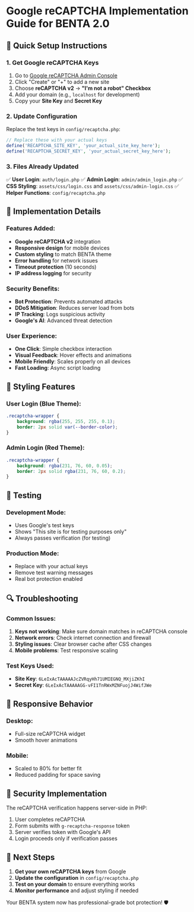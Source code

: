 # Google reCAPTCHA Implementation Guide for BENTA 2.0

## 🚀 Quick Setup Instructions

### 1. Get Google reCAPTCHA Keys
1. Go to [Google reCAPTCHA Admin Console](https://www.google.com/recaptcha/admin/create)
2. Click "Create" or "+" to add a new site
3. Choose **reCAPTCHA v2** → **"I'm not a robot" Checkbox**
4. Add your domain (e.g., `localhost` for development)
5. Copy your **Site Key** and **Secret Key**

### 2. Update Configuration
Replace the test keys in `config/recaptcha.php`:

```php
// Replace these with your actual keys
define('RECAPTCHA_SITE_KEY', 'your_actual_site_key_here');
define('RECAPTCHA_SECRET_KEY', 'your_actual_secret_key_here');
```

### 3. Files Already Updated
✅ **User Login**: `auth/login.php`
✅ **Admin Login**: `admin/admin_login.php`
✅ **CSS Styling**: `assets/css/login.css` and `assets/css/admin-login.css`
✅ **Helper Functions**: `config/recaptcha.php`

## 🔧 Implementation Details

### Features Added:
- **Google reCAPTCHA v2** integration
- **Responsive design** for mobile devices
- **Custom styling** to match BENTA theme
- **Error handling** for network issues
- **Timeout protection** (10 seconds)
- **IP address logging** for security

### Security Benefits:
- **Bot Protection**: Prevents automated attacks
- **DDoS Mitigation**: Reduces server load from bots
- **IP Tracking**: Logs suspicious activity
- **Google's AI**: Advanced threat detection

### User Experience:
- **One Click**: Simple checkbox interaction
- **Visual Feedback**: Hover effects and animations
- **Mobile Friendly**: Scales properly on all devices
- **Fast Loading**: Async script loading

## 🎨 Styling Features

### User Login (Blue Theme):
```css
.recaptcha-wrapper {
    background: rgba(255, 255, 255, 0.1);
    border: 2px solid var(--border-color);
}
```

### Admin Login (Red Theme):
```css
.recaptcha-wrapper {
    background: rgba(231, 76, 60, 0.05);
    border: 2px solid rgba(231, 76, 60, 0.2);
}
```

## 🧪 Testing

### Development Mode:
- Uses Google's test keys
- Shows "This site is for testing purposes only"
- Always passes verification (for testing)

### Production Mode:
- Replace with your actual keys
- Remove test warning messages
- Real bot protection enabled

## 🔍 Troubleshooting

### Common Issues:
1. **Keys not working**: Make sure domain matches in reCAPTCHA console
2. **Network errors**: Check internet connection and firewall
3. **Styling issues**: Clear browser cache after CSS changes
4. **Mobile problems**: Test responsive scaling

### Test Keys Used:
- **Site Key**: `6LeIxAcTAAAAAJcZVRqyHh71UMIEGNQ_MXjiZKhI`
- **Secret Key**: `6LeIxAcTAAAAAGG-vFI1TnRWxMZNFuojJ4WifJWe`

## 📱 Responsive Behavior

### Desktop:
- Full-size reCAPTCHA widget
- Smooth hover animations

### Mobile:
- Scaled to 80% for better fit
- Reduced padding for space saving

## 🔐 Security Implementation

The reCAPTCHA verification happens server-side in PHP:
1. User completes reCAPTCHA
2. Form submits with `g-recaptcha-response` token
3. Server verifies token with Google's API
4. Login proceeds only if verification passes

## 🎯 Next Steps

1. **Get your own reCAPTCHA keys** from Google
2. **Update the configuration** in `config/recaptcha.php`
3. **Test on your domain** to ensure everything works
4. **Monitor performance** and adjust styling if needed

Your BENTA system now has professional-grade bot protection! 🛡️